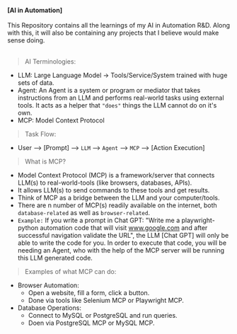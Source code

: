 **[AI in Automation]**  
<br/>
This Repository contains all the learnings of my AI in Automation R&D. Along with this, it will also be containing any projects that I believe would make sense doing.  
<br />

> AI Terminologies:
- LLM: Large Language Model -> Tools/Service/System trained with huge sets of data.
- Agent: An Agent is a system or program or mediator that takes instructions from an LLM and performs real-world tasks using external tools. It acts as a helper that `"does"` things the LLM cannot do on it's own.
- MCP: Model Context Protocol

> Task Flow:
- User --> [Prompt] --> `LLM` --> `Agent` --> `MCP` --> [Action Execution]

> What is MCP?
- Model Context Protocol (MCP) is a framework/server that connects LLM(s) to real-world-tools (like browsers, databases, APIs).
- It allows LLM(s) to send commands to these tools and get results.
- Think of MCP as a bridge between the LLM and your computer/tools.
- There are n number of MCP(s) readily available on the internet, both `database-related` as well as `browser-related`.
- `Example:` If you write a prompt in Chat GPT: "Write me a playwright-python automation code that will visit www.google.com and after successful navigation validate the URL", the LLM [Chat GPT] will only be able to write the code for you. In order to execute that code, you will be needing an Agent, who with the help of the MCP server will be running this LLM generated code.

> Examples of what MCP can do:
- Browser Automation:
    - Open a website, fill a form, click a button.
    - Done via tools like Selenium MCP or Playwright MCP.
- Database Operations:
    - Connect to MySQL or PostgreSQL and run queries.
    - Doen via PostgreSQL MCP or MySQL MCP.